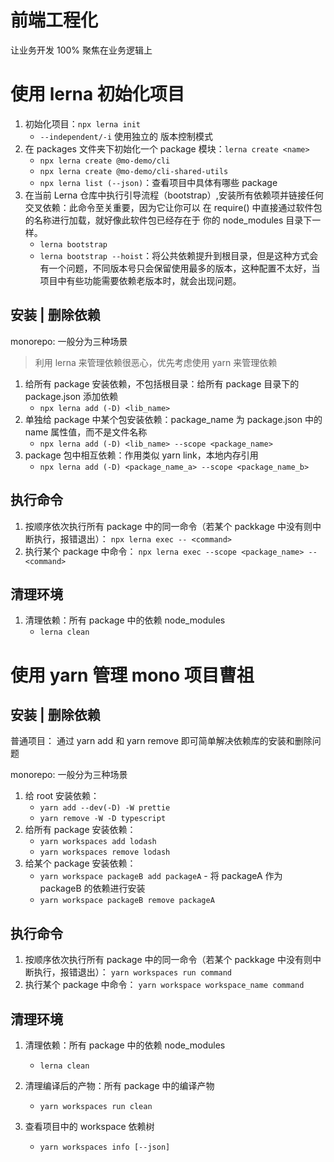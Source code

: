 # 前端工程化

让业务开发 100% 聚焦在业务逻辑上

# 使用 lerna 初始化项目

1. 初始化项目：`npx lerna init`
   - `--independent/-i` 使用独立的 版本控制模式
2. 在 packages 文件夹下初始化一个 package 模块：`lerna create <name>`
   - `npx lerna create @mo-demo/cli`
   - `npx lerna create @mo-demo/cli-shared-utils`
   - `npx lerna list (--json)`：查看项目中具体有哪些 package
3. 在当前 Lerna 仓库中执行引导流程（bootstrap）,安装所有依赖项并链接任何交叉依赖：此命令至关重要，因为它让你可以 在 require() 中直接通过软件包的名称进行加载，就好像此软件包已经存在于 你的 node_modules 目录下一样。
   - `lerna bootstrap`
   - `lerna bootstrap --hoist`：将公共依赖提升到根目录，但是这种方式会有一个问题，不同版本号只会保留使用最多的版本，这种配置不太好，当项目中有些功能需要依赖老版本时，就会出现问题。

## 安装 | 删除依赖

monorepo: 一般分为三种场景

> 利用 lerna 来管理依赖很恶心，优先考虑使用 yarn 来管理依赖

1. 给所有 package 安装依赖，不包括根目录：给所有 package 目录下的 package.json 添加依赖
   - `npx lerna add (-D) <lib_name>`
2. 单独给 package 中某个包安装依赖：package_name 为 package.json 中的 name 属性值，而不是文件名称
   - `npx lerna add (-D) <lib_name> --scope <package_name>`
3. package 包中相互依赖：作用类似 yarn link，本地内存引用
   - `npx lerna add (-D) <package_name_a> --scope <package_name_b>`

## 执行命令

1. 按顺序依次执行所有 package 中的同一命令（若某个 packkage 中没有则中断执行，报错退出）：
   `npx lerna exec -- <command>`
2. 执行某个 package 中命令：
   `npx lerna exec --scope <package_name> -- <command>`

## 清理环境

1. 清理依赖：所有 package 中的依赖 node_modules
   - `lerna clean`

# 使用 yarn 管理 mono 项目曹祖

## 安装 | 删除依赖

普通项目： 通过 yarn add 和 yarn remove 即可简单解决依赖库的安装和删除问题

monorepo: 一般分为三种场景

1. 给 root 安装依赖：
   - `yarn add --dev(-D) -W prettie`
   - `yarn remove -W -D typescript`
2. 给所有 package 安装依赖：
   - `yarn workspaces add lodash`
   - `yarn workspaces remove lodash`
3. 给某个 package 安装依赖：
   - `yarn workspace packageB add packageA` - 将 packageA 作为 packageB 的依赖进行安装
   - `yarn workspace packageB remove packageA`

## 执行命令

1. 按顺序依次执行所有 package 中的同一命令（若某个 packkage 中没有则中断执行，报错退出）：
   `yarn workspaces run command`
2. 执行某个 package 中命令：
   `yarn workspace workspace_name command`

## 清理环境

1. 清理依赖：所有 package 中的依赖 node_modules

   - `lerna clean`

2. 清理编译后的产物：所有 package 中的编译产物

   - `yarn workspaces run clean`

3. 查看项目中的 workspace 依赖树
   - `yarn workspaces info [--json]`
